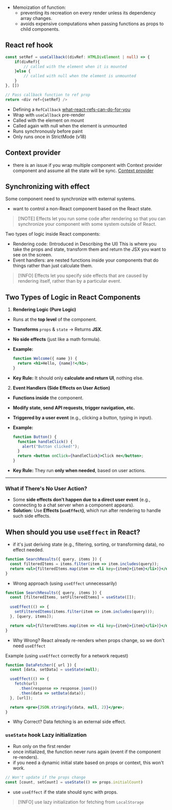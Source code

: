 - Memoization of function:
	- preventing its recreation on every render unless its dependency array changes.
	- avoids expensive computations when passing functions as props to child components.

## React ref hook
```ts
const setRef = useCallback((divRef: HTMLDivElement | null) => {
	if(divRef){
		// called with the element when it is mounted
	}else { 
		// called with null when the element is unmounted
	}
}, [])

// Pass callback function to ref prop
return <div ref={setRef} />
```
- Defining a `RefCallback` [what-react-refs-can-do-for-you](https://www.youtube.com/watch?v=TgpTG5XYoz4)
- Wrap with `useCallback` pre-render
- Called with the element on mount
- Called again with null when the element is unmounted
- Runs synchronously before paint
- Only runs once in StrictMode (v18)

## Context provider
- there is an issue if you wrap multiple component with Context provider component and assume all the state will be sync.
[Context provider]()

## Synchronizing with effect
Some component need to synchronize with external systems.
- want to control a non-React component based on the React state.

> [!NOTE] Effects let you run some code after rendering so that you can synchronize your component with some system outside of React.

Two types of logic inside React components:
- Rendering code: (Introduced in Describing the UI) This is where you take the props and state, transform them and return the JSX you want to see on the screen.
- Event handlers: are nested functions inside your components that do things rather than just calculate them.

> [!INFO] Effects let you specify side effects that are caused by rendering itself, rather than by a particular event.

## **Two Types of Logic in React Components**

1. **Rendering Logic (Pure Logic)**

- Runs at the **top level** of the component.
- **Transforms** `props` & `state` → Returns **JSX**.
- **No side effects** (just like a math formula).
- **Example:**
    
    ```jsx
    function Welcome({ name }) {
      return <h1>Hello, {name}!</h1>;
    }
    ```
    
- **Key Rule:** It should only **calculate and return UI**, nothing else.

2. **Event Handlers (Side Effects on User Action)**

- **Functions inside** the component.
- **Modify state, send API requests, trigger navigation, etc.**
- **Triggered by a user event** (e.g., clicking a button, typing in input).
- **Example:**
    
    ```jsx
    function Button() {
      function handleClick() {
        alert("Button clicked!");
      }
      return <button onClick={handleClick}>Click me</button>;
    }
    ```
    
- **Key Rule:** They run **only when needed**, based on user actions.

---

### **What if There's No User Action?**

- Some **side effects don’t happen due to a direct user event** (e.g., connecting to a chat server when a component appears).
- **Solution:** Use **Effects (`useEffect`)**, which run after rendering to handle such side effects.

## When should you use `useEffect` in React?
- if it's just deriving state (e.g., filtering, sorting, or transforming data), no effect needed.

```jsx
function SearchResults({ query, items }) {
  const filteredItems = items.filter(item => item.includes(query));
  return <ul>{filteredItems.map(item => <li key={item}>{item}</li>)}</ul>;
}
```

- Wrong approach (using `useEffect` unnecessarily)
```jsx
function SearchResults({ query, items }) {
  const [filteredItems, setFilteredItems] = useState([]);
  
  useEffect(() => {
    setFilteredItems(items.filter(item => item.includes(query)));
  }, [query, items]);

  return <ul>{filteredItems.map(item => <li key={item}>{item}</li>)}</ul>;
}

```
- Why Wrong? React already re-renders when props change, so we don't need `useEffect`

Example (using `useEffect` correctly for a network request)
```jsx
function DataFetcher({ url }) {
  const [data, setData] = useState(null);

  useEffect(() => {
    fetch(url)
      .then(response => response.json())
      .then(data => setData(data));
  }, [url]);

  return <pre>{JSON.stringify(data, null, 2)}</pre>;
}

```
- Why Correct? Data fetching is an external side effect.

### `useState` hook Lazy initialization

- Run only on the first render
- once initialized, the function never runs again (event if the component re-renders).
- if you need a dynamic initial state based on props or context, this won't work.

```js
// Won't update if the props change
const [count, setCount] = useState(() => props.initialCount)

```
- use `useEffect` if the state should sync with props.

> [!INFO] use lazy initialization for fetching from `LocalStorage`

